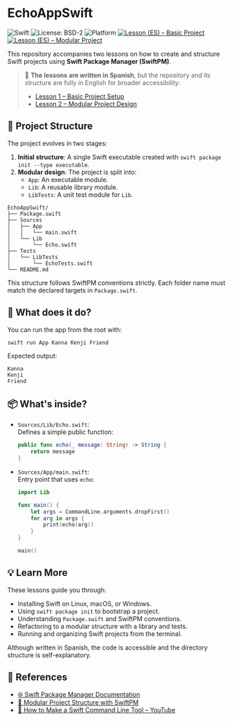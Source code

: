 # EchoAppSwift

![Swift](https://img.shields.io/badge/swift-6.1%2B-orange?logo=swift)
![License: BSD-2](https://img.shields.io/badge/license-BSD--2--Clause-green.svg)
![Platform](https://img.shields.io/badge/platform-linux%20%7C%20macOS%20%7C%20windows-lightgrey)
[![Lesson (ES) – Basic Project](https://img.shields.io/badge/ver%20lecci%C3%B3n-proyecto%20b%C3%A1sico-blueviolet)](https://dibs.pages.dev/docs/build-systems/init/swift/)
[![Lesson (ES) – Modular Project](https://img.shields.io/badge/ver%20lecci%C3%B3n-proyecto%20modular-blueviolet)](https://dibs.pages.dev/docs/build-systems/modular-design/swift/)

This repository accompanies two lessons on how to create and structure Swift projects using **Swift Package Manager (SwiftPM)**.

> 📘 **The lessons are written in Spanish**, but the repository and its structure are fully in English for broader accessibility:
>
> - [Lesson 1 – Basic Project Setup](https://dibs.pages.dev/docs/build-systems/init/swift/)
> - [Lesson 2 – Modular Project Design](https://dibs.pages.dev/docs/build-systems/modular-design/swift/)

## 📁 Project Structure

The project evolves in two stages:

1. **Initial structure**: A single Swift executable created with `swift package init --type executable`.
2. **Modular design**: The project is split into:
   - `App`: An executable module.
   - `Lib`: A reusable library module.
   - `LibTests`: A unit test module for `Lib`.

```
EchoAppSwift/
├── Package.swift
├── Sources
│   ├── App
│   │   └── main.swift
│   └── Lib
│       └── Echo.swift
├── Tests
│   └── LibTests
│       └── EchoTests.swift
└── README.md
```

This structure follows SwiftPM conventions strictly. Each folder name must match the declared targets in `Package.swift`.

## 🧪 What does it do?

You can run the app from the root with:

```bash
swift run App Kanna Kenji Friend
```

Expected output:

```text
Kanna
Kenji
Friend
```

## 📦 What's inside?

- `Sources/Lib/Echo.swift`:  
  Defines a simple public function:

  ```swift
  public func echo(_ message: String) -> String {
      return message
  }
  ```

- `Sources/App/main.swift`:  
  Entry point that uses `echo`:

  ```swift
  import Lib

  func main() {
      let args = CommandLine.arguments.dropFirst()
      for arg in args {
          print(echo(arg))
      }
  }

  main()
  ```

## 💡 Learn More

These lessons guide you through:

- Installing Swift on Linux, macOS, or Windows.
- Using `swift package init` to bootstrap a project.
- Understanding `Package.swift` and SwiftPM conventions.
- Refactoring to a modular structure with a library and tests.
- Running and organizing Swift projects from the terminal.

Although written in Spanish, the code is accessible and the directory structure is self-explanatory.

## 🔗 References

- [🌐 Swift Package Manager Documentation](https://www.swift.org/documentation/package-manager/)
- [📰 Modular Project Structure with SwiftPM](https://santoshbotre01.medium.com/modular-project-structure-with-swift-package-manager-spm-c81fb62c8619)
- [🎥 How to Make a Swift Command Line Tool – YouTube](https://youtu.be/w7HvY29P9A4)
